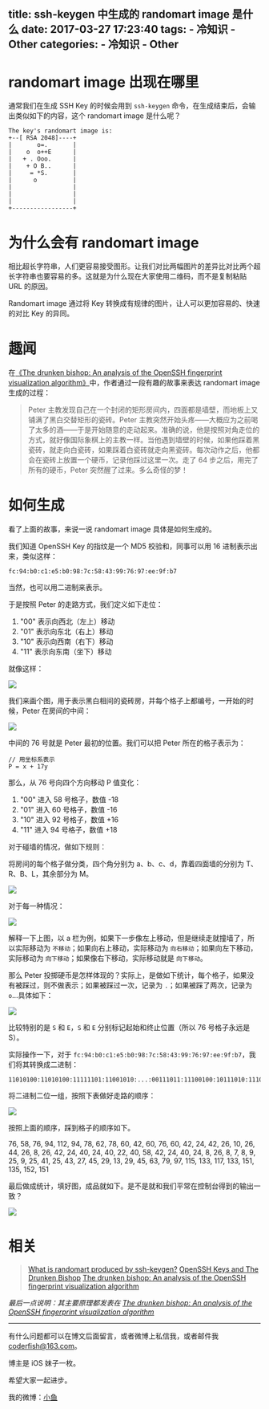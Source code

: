 title: ssh-keygen 中生成的 randomart image 是什么
date: 2017-03-27 17:23:40
tags:
    - 冷知识
    - Other
categories:
    - 冷知识
    - Other
---

# randomart image 出现在哪里

通常我们在生成 SSH Key 的时候会用到 `ssh-keygen` 命令，在生成结束后，会输出类似如下的内容，这个 randomart image 是什么呢？

```
The key's randomart image is:
+--[ RSA 2048]----+
|       o=.       |
|    o  o++E      |
|   + . Ooo.      |
|    + O B..      |
|     = *S.       |
|      o          |
|                 |
|                 |
|                 |
+-----------------+
```

<!-- More -->
# 为什么会有 randomart image

相比超长字符串，人们更容易接受图形。让我们对比两幅图片的差异比对比两个超长字符串也要容易的多。这就是为什么现在大家使用二维码，而不是复制粘贴 URL 的原因。

Randomart image 通过将 Key 转换成有规律的图片，让人可以更加容易的、快速的对比 Key 的异同。

# 趣闻

在[《The drunken bishop: An analysis of the OpenSSH
fingerprint visualization algorithm》](http://aarontoponce.org/drunken_bishop.pdf)中，作者通过一段有趣的故事来表达 randomart image 生成的过程：

> Peter 主教发现自己在一个封闭的矩形房间内，四面都是墙壁，而地板上又铺满了黑白交替矩形的瓷砖。Peter 主教突然开始头疼——大概应为之前喝了太多的酒——于是开始随意的走动起来。准确的说，他是按照对角走位的方式，就好像国际象棋上的主教一样。当他遇到墙壁的时候，如果他踩着黑瓷砖，就走向白瓷砖，如果踩着白瓷砖就走向黑瓷砖。每次动作之后，他都会在瓷砖上放置一个硬币，记录他踩过这里一次。走了 64 步之后，用完了所有的硬币，Peter 突然醒了过来。多么奇怪的梦！

# 如何生成

看了上面的故事，来说一说 randomart image 具体是如何生成的。

我们知道 OpenSSH Key 的指纹是一个 MD5 校验和，同事可以用 16 进制表示出来，类似这样：

```
fc:94:b0:c1:e5:b0:98:7c:58:43:99:76:97:ee:9f:b7
```

当然，也可以用二进制来表示。

于是按照 Peter 的走路方式，我们定义如下走位：

1. "00" 表示向西北（左上）移动
2. "01" 表示向东北（右上）移动
3. "10" 表示向西南（右下）移动
4. "11" 表示向东南（坐下）移动

就像这样：

![](http://7xt4xp.com1.z0.glb.clouddn.com/blog_ssh-keygen%20%E4%B8%AD%E7%94%9F%E6%88%90%E7%9A%84%20randomart%20image%20%E6%98%AF%E4%BB%80%E4%B9%88-01.jpg)


我们来画个图，用于表示黑白相间的瓷砖房，并每个格子上都编号，一开始的时候，Peter 在房间的中间：

![](http://7xt4xp.com1.z0.glb.clouddn.com/blog_ssh-keygen%20%E4%B8%AD%E7%94%9F%E6%88%90%E7%9A%84%20randomart%20image%20%E6%98%AF%E4%BB%80%E4%B9%88-02.jpg)

中间的 76 号就是 Peter 最初的位置。我们可以把 Peter 所在的格子表示为：

```
// 用坐标系表示
P = x + 17y
```


那么，从 76 号向四个方向移动 P 值变化：

1. "00" 进入 58 号格子，数值 -18
2. "01" 进入 60 号格子，数值 -16
3. "10" 进入 92 号格子，数值 +16
4. "11" 进入 94 号格子，数值 +18

对于碰墙的情况，做如下规则：

将房间的每个格子做分类，四个角分别为 a、b、c、d，靠着四面墙的分别为 T、R、B、L，其余部分为 M。

![](http://7xt4xp.com1.z0.glb.clouddn.com/blog_ssh-keygen%20%E4%B8%AD%E7%94%9F%E6%88%90%E7%9A%84%20randomart%20image%20%E6%98%AF%E4%BB%80%E4%B9%88-03.jpg)

对于每一种情况：

![](http://7xt4xp.com1.z0.glb.clouddn.com/blog_ssh-keygen%20%E4%B8%AD%E7%94%9F%E6%88%90%E7%9A%84%20randomart%20image%20%E6%98%AF%E4%BB%80%E4%B9%88-04.jpg)

解释一下上图，以 a 栏为例，如果下一步像左上移动，但是继续走就撞墙了，所以实际移动为 `不移动`；如果向右上移动，实际移动为 `向右移动`；如果向左下移动，实际移动为 `向下移动`；如果像右下移动，实际移动就是 `向下移动`。

那么 Peter 投掷硬币是怎样体现的？实际上，是做如下统计，每个格子，如果没有被踩过，则不做表示；如果被踩过一次，记录为 `.`；如果被踩了两次，记录为 `o`...具体如下：

![](http://7xt4xp.com1.z0.glb.clouddn.com/blog_ssh-keygen%20%E4%B8%AD%E7%94%9F%E6%88%90%E7%9A%84%20randomart%20image%20%E6%98%AF%E4%BB%80%E4%B9%88-05.jpg)

比较特别的是 `S` 和 `E`，`S` 和 `E` 分别标记起始和终止位置（所以 76 号格子永远是 S）。

实际操作一下，对于 `fc:94:b0:c1:e5:b0:98:7c:58:43:99:76:97:ee:9f:b7`，我们将其转换成二进制：

```
11010100:11010100:11111101:11001010:...:00111011:11100100:10111010:11101001
```

将二进制二位一组，按照下表做好走路的顺序：

![](http://7xt4xp.com1.z0.glb.clouddn.com/blog_ssh-keygen%20%E4%B8%AD%E7%94%9F%E6%88%90%E7%9A%84%20randomart%20image%20%E6%98%AF%E4%BB%80%E4%B9%88-06.jpg)

按照上面的顺序，踩到格子的顺序如下。

76, 58, 76, 94, 112, 94, 78, 62, 78, 60, 42, 60, 76, 60, 42, 24, 42, 26, 10, 26, 44, 26, 8, 26, 42, 24, 40, 24, 40, 22, 40, 58, 42, 24, 40, 24, 8, 26, 8, 7, 8, 9, 25, 9, 25, 41, 25, 43, 27, 45, 29, 13, 29, 45, 63, 79, 97, 115, 133, 117, 133, 151, 135, 152, 151

最后做成统计，填好图，成品就如下。是不是就和我们平常在控制台得到的输出一致？

![](http://7xt4xp.com1.z0.glb.clouddn.com/blog_ssh-keygen%20%E4%B8%AD%E7%94%9F%E6%88%90%E7%9A%84%20randomart%20image%20%E6%98%AF%E4%BB%80%E4%B9%88-07.jpg)

# 相关

> [What is randomart produced by ssh-keygen?](https://superuser.com/questions/22535/what-is-randomart-produced-by-ssh-keygen)
> [OpenSSH Keys and The Drunken Bishop](https://pthree.org/2013/05/30/openssh-keys-and-the-drunken-bishop/)
> [The drunken bishop: An analysis of the OpenSSH
fingerprint visualization algorithm](http://aarontoponce.org/drunken_bishop.pdf)

*最后一点说明：其主要原理都发表在 [The drunken bishop: An analysis of the OpenSSH
fingerprint visualization algorithm](http://aarontoponce.org/drunken_bishop.pdf)*

----

有什么问题都可以在博文后面留言，或者微博上私信我，或者邮件我 <coderfish@163.com>。

博主是 iOS 妹子一枚。

希望大家一起进步。

我的微博：[小鱼](http://weibo.com/coderfish/)


